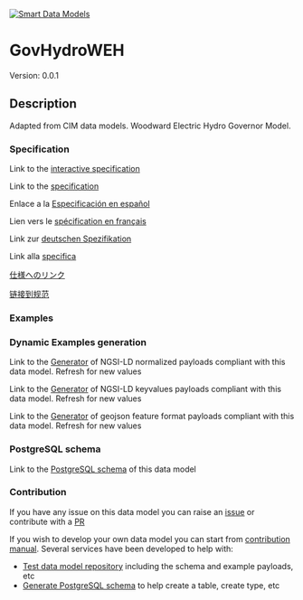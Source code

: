 [![Smart Data Models](https://smartdatamodels.org/wp-content/uploads/2022/01/SmartDataModels_logo.png "Logo")](https://smartdatamodels.org)
# GovHydroWEH
Version: 0.0.1

## Description 

Adapted from CIM data models. Woodward Electric Hydro Governor Model.
### Specification

Link to the [interactive specification](https://swagger.lab.fiware.org/?url=https://smart-data-models.github.io/dataModel.EnergyCIM/GovHydroWEH/swagger.yaml)

Link to the [specification](https://github.com/smart-data-models/dataModel.EnergyCIM/blob/master/GovHydroWEH/doc/spec.md)

Enlace a la [Especificación en español](https://github.com/smart-data-models/dataModel.EnergyCIM/blob/master/GovHydroWEH/doc/spec_ES.md)

Lien vers le [spécification en français](https://github.com/smart-data-models/dataModel.EnergyCIM/blob/master/GovHydroWEH/doc/spec_FR.md)

Link zur [deutschen Spezifikation](https://github.com/smart-data-models/dataModel.EnergyCIM/blob/master/GovHydroWEH/doc/spec_DE.md)

Link alla [specifica](https://github.com/smart-data-models/dataModel.EnergyCIM/blob/master/GovHydroWEH/doc/spec_IT.md)

[仕様へのリンク](https://github.com/smart-data-models/dataModel.EnergyCIM/blob/master/GovHydroWEH/doc/spec_JA.md)

[链接到规范](https://github.com/smart-data-models/dataModel.EnergyCIM/blob/master/GovHydroWEH/doc/spec_ZH.md)
### Examples
### Dynamic Examples generation

Link to the [Generator](https://smartdatamodels.org/extra/ngsi-ld_generator.php?schemaUrl=https://raw.githubusercontent.com/smart-data-models/dataModel.EnergyCIM/master/GovHydroWEH/schema.json&email=info@smartdatamodels.org) of NGSI-LD normalized payloads compliant with this data model. Refresh for new values

Link to the [Generator](https://smartdatamodels.org/extra/ngsi-ld_generator_keyvalues.php?schemaUrl=https://raw.githubusercontent.com/smart-data-models/dataModel.EnergyCIM/master/GovHydroWEH/schema.json&email=info@smartdatamodels.org) of NGSI-LD keyvalues payloads compliant with this data model. Refresh for new values

Link to the [Generator](https://smartdatamodels.org/extra/geojson_features_generator.php?schemaUrl=https://raw.githubusercontent.com/smart-data-models/dataModel.EnergyCIM/master/GovHydroWEH/schema.json&email=info@smartdatamodels.org) of geojson feature format payloads compliant with this data model. Refresh for new values
### PostgreSQL schema

Link to the [PostgreSQL schema](https://smart-data-models.github.io/dataModel.EnergyCIM/GovHydroWEH/schema.sql) of this data model
### Contribution

 If you have any issue on this data model you can raise an [issue](https://github.com/smart-data-models/dataModel.EnergyCIM/issues)  or contribute with a [PR](https://github.com/smart-data-models/dataModel.EnergyCIM/pulls)

 If you wish to develop your own data model you can start from [contribution manual](https://bit.ly/contribution_manual). Several services have been developed to help with: 
 - [Test data model repository](https://smartdatamodels.org/index.php/data-models-contribution-api/) including the schema and example payloads, etc
 - [Generate PostgreSQL schema](https://smartdatamodels.org/index.php/sql-service/) to help create a table, create type, etc